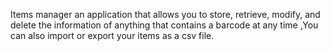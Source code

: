 Items manager an application that allows you to store, retrieve, modify, and delete the information of anything that contains a barcode at any time ,You can also import or export your items as a csv file.
